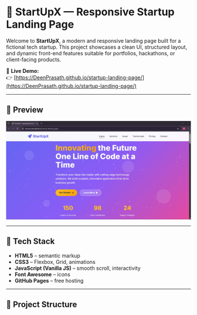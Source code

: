 # 🚀 StartUpX — Responsive Startup Landing Page

Welcome to **StartUpX**, a modern and responsive landing page built for a fictional tech startup. This project showcases a clean UI, structured layout, and dynamic front-end features suitable for portfolios, hackathons, or client-facing products.

📌 **Live Demo:**  
👉 [https://DeenPrasath.github.io/startup-landing-page/](https://DeenPrasath.github.io/startup-landing-page/)

---

## 📸 Preview

![Landing Page Screenshot](./Startuppage_Screenshot.jpg)


---

## 🧰 Tech Stack

- **HTML5** – semantic markup
- **CSS3** – Flexbox, Grid, animations
- **JavaScript (Vanilla JS)** – smooth scroll, interactivity
- **Font Awesome** – icons
- **GitHub Pages** – free hosting

---

## 📁 Project Structure

